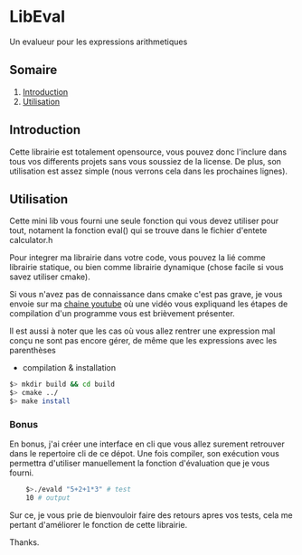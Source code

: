 # LibEval
Un evalueur pour les expressions arithmetiques

## Somaire
1. <a href="#intro">Introduction</a>
2. <a href="#usage">Utilisation</a>

## <h2 id="intro">Introduction</h2>

Cette librairie est totalement opensource, vous pouvez donc l'inclure dans tous vos differents projets sans vous soussiez de la license. De plus, son utilisation est assez simple (nous verrons cela dans les prochaines lignes).


## <h2 id="usage">Utilisation</h2>

Cette mini lib vous fourni une seule fonction qui vous devez utiliser pour tout, notament la fonction eval() qui se trouve dans le fichier d'entete calculator.h

Pour integrer ma librairie dans votre code, vous pouvez la lié comme librairie statique, ou bien comme librairie dynamique (chose facile si vous savez utiliser cmake).

Si vous n'avez pas de connaissance dans cmake c'est pas grave, je vous envoie sur ma [chaine youtube](https://youtube.com/harptutos) où une vidéo vous expliquand les étapes de compilation d'un programme vous est brièvement présenter.

Il est aussi à noter que les cas où vous allez rentrer une expression mal conçu ne sont pas encore gérer, de même que les expressions avec les parenthèses

- compilation & installation
```sh
$> mkdir build && cd build
$> cmake ../
$> make install
```

### Bonus
En bonus, j'ai créer une interface en cli que vous allez surement retrouver dans le repertoire cli de ce dépot. Une fois compiler, son exécution vous permettra d'utiliser manuellement la fonction d'évaluation que je vous fourni.

```sh
    $>./evald "5+2+1*3" # test
    10 # output
```

Sur ce, je vous prie de bienvouloir faire des retours apres vos tests, cela me pertant d'améliorer le fonction de cette librairie.

Thanks.
